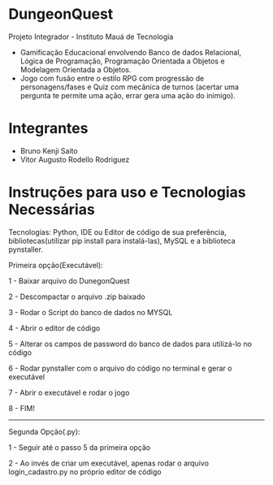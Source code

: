 # DungeonQuest
Projeto Integrador - Instituto Mauá de Tecnologia
- Gamificação Educacional envolvendo Banco de dados Relacional, Lógica de Programação, Programação Orientada a Objetos e Modelagem Orientada a Objetos.
- Jogo com fusão entre o estilo RPG com progressão de personagens/fases e  Quiz com mecânica de turnos (acertar uma pergunta te permite uma ação, errar gera uma ação do inimigo).

# Integrantes
- Bruno Kenji Saito
- Vitor Augusto Rodello Rodriguez


# Instruções para uso e Tecnologias Necessárias

Tecnologias: Python, IDE ou Editor de código de sua preferência, bibliotecas(utilizar pip install para instalá-las), MySQL e a biblioteca pynstaller.

Primeira opção(Executável):

1 - Baixar arquivo do DunegonQuest

2 - Descompactar o arquivo .zip baixado

3 - Rodar o Script do banco de dados no MYSQL

4 - Abrir o editor de código

5 - Alterar os campos de password  do banco de dados para utilizá-lo no código

6 - Rodar pynstaller com o arquivo do código no terminal e gerar o executável

7 - Abrir o executável e rodar o jogo

8 - FIM!

-----------------------------------------------------------------------------------------------------

Segunda Opção(.py):

1 - Seguir até o passo 5 da primeira opção

2 - Ao invés de criar um executável, apenas rodar o arquivo login_cadastro.py no próprio editor de código
